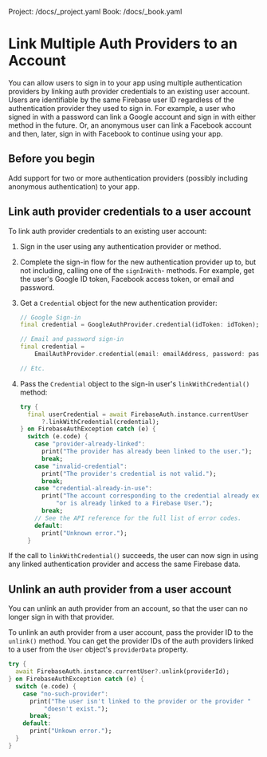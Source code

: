 Project: /docs/_project.yaml
Book: /docs/_book.yaml

<link rel="stylesheet" type="text/css" href="/styles/docs.css" />

# Link Multiple Auth Providers to an Account

You can allow users to sign in to your app using multiple authentication
providers by linking auth provider credentials to an existing user account.
Users are identifiable by the same Firebase user ID regardless of the
authentication provider they used to sign in. For example, a user who signed in
with a password can link a Google account and sign in with either method in the
future. Or, an anonymous user can link a Facebook account and then, later, sign
in with Facebook to continue using your app.

## Before you begin

Add support for two or more authentication providers (possibly including
anonymous authentication) to your app.

## Link auth provider credentials to a user account

To link auth provider credentials to an existing user account:

1.  Sign in the user using any authentication provider or method.

1.  Complete the sign-in flow for the new authentication provider up to, but not
    including, calling one of the `signInWith`- methods. For example, get
    the user's Google ID token, Facebook access token, or email and password.

1.  Get a `Credential` object for the new authentication provider:

    ```dart
    // Google Sign-in
    final credential = GoogleAuthProvider.credential(idToken: idToken);

    // Email and password sign-in
    final credential =
        EmailAuthProvider.credential(email: emailAddress, password: password);

    // Etc.
    ```

1.  Pass the `Credential` object to the sign-in user's `linkWithCredential()`
    method:

    ```dart
    try {
      final userCredential = await FirebaseAuth.instance.currentUser
          ?.linkWithCredential(credential);
    } on FirebaseAuthException catch (e) {
      switch (e.code) {
        case "provider-already-linked":
          print("The provider has already been linked to the user.");
          break;
        case "invalid-credential":
          print("The provider's credential is not valid.");
          break;
        case "credential-already-in-use":
          print("The account corresponding to the credential already exists, "
              "or is already linked to a Firebase User.");
          break;
        // See the API reference for the full list of error codes.
        default:
          print("Unknown error.");
      }
      ```

If the call to `linkWithCredential()` succeeds, the user can now sign in using
any linked authentication provider and access the same Firebase data.

## Unlink an auth provider from a user account

You can unlink an auth provider from an account, so that the user can no
longer sign in with that provider.

To unlink an auth provider from a user account, pass the provider ID to the
`unlink()` method. You can get the provider IDs of the auth providers linked to
a user from the `User` object's `providerData` property.

```dart
try {
  await FirebaseAuth.instance.currentUser?.unlink(providerId);
} on FirebaseAuthException catch (e) {
  switch (e.code) {
    case "no-such-provider":
      print("The user isn't linked to the provider or the provider "
          "doesn't exist.");
      break;
    default:
      print("Unkown error.");
  }
}
```
